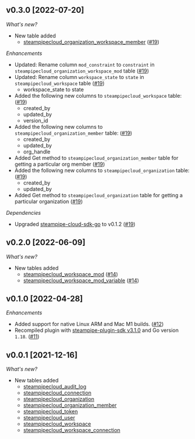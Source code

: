 ## v0.3.0 [2022-07-20]

_What's new?_

- New table added
  - [steampipecloud_organization_workspace_member](https://hub.steampipe.io/plugins/turbot/steampipecloud/tables/steampipecloud_organization_workspace_member) ([#19](https://github.com/turbot/steampipe-plugin-steampipecloud/pull/19))

_Enhancements_

- Updated: Rename column `mod_constraint` to `constraint` in `steampipecloud_organization_workspace_mod` table ([#19](https://github.com/turbot/steampipe-plugin-steampipecloud/pull/19))
- Updated: Rename column `workspace_state` to `state` in `steampipecloud_workspace` table ([#19](https://github.com/turbot/steampipe-plugin-steampipecloud/pull/19))
  - workspace_state to state
- Added the following new columns to `steampipecloud_workspace` table: ([#19](https://github.com/turbot/steampipe-plugin-steampipecloud/pull/19))
  - created_by
  - updated_by
  - version_id
- Added the following new columns to `steampipecloud_organization_member` table: ([#19](https://github.com/turbot/steampipe-plugin-steampipecloud/pull/19))
  - created_by
  - updated_by
  - org_handle
- Added Get method to `steampipecloud_organization_member` table for getting a particular org member ([#19](https://github.com/turbot/steampipe-plugin-steampipecloud/pull/19))
- Added the following new columns to `steampipecloud_organization` table: ([#19](https://github.com/turbot/steampipe-plugin-steampipecloud/pull/19))
  - created_by
  - updated_by
- Added Get method to `steampipecloud_organization` table for getting a particular organization ([#19](https://github.com/turbot/steampipe-plugin-steampipecloud/pull/19))

_Dependencies_

- Upgraded [steampipe-cloud-sdk-go](https://github.com/turbot/steampipe-cloud-sdk-go/blob/main/CHANGELOG.md#012-2022-07-19) to v0.1.2 ([#19](https://github.com/turbot/steampipe-plugin-steampipecloud/pull/19))

## v0.2.0 [2022-06-09]

_What's new?_

- New tables added
  - [steampipecloud_workspace_mod](https://hub.steampipe.io/plugins/turbot/steampipecloud/tables/steampipecloud_workspace_mod) ([#14](https://github.com/turbot/steampipe-plugin-steampipecloud/pull/14))
  - [steampipecloud_workspace_mod_variable](https://hub.steampipe.io/plugins/turbot/steampipecloud/tables/steampipecloud_workspace_mod_variable) ([#14](https://github.com/turbot/steampipe-plugin-steampipecloud/pull/14))

## v0.1.0 [2022-04-28]

_Enhancements_

- Added support for native Linux ARM and Mac M1 builds. ([#12](https://github.com/turbot/steampipe-plugin-steampipecloud/pull/12))
- Recompiled plugin with [steampipe-plugin-sdk v3.1.0](https://github.com/turbot/steampipe-plugin-sdk/blob/main/CHANGELOG.md#v310--2022-03-30) and Go version `1.18`. ([#11](https://github.com/turbot/steampipe-plugin-steampipecloud/pull/11))

## v0.0.1 [2021-12-16]

_What's new?_

- New tables added
  - [steampipecloud_audit_log](https://hub.steampipe.io/plugins/turbot/steampipecloud/tables/steampipecloud_audit_log)
  - [steampipecloud_connection](https://hub.steampipe.io/plugins/turbot/steampipecloud/tables/steampipecloud_connection)
  - [steampipecloud_organization](https://hub.steampipe.io/plugins/turbot/steampipecloud/tables/steampipecloud_organization)
  - [steampipecloud_organization_member](https://hub.steampipe.io/plugins/turbot/steampipecloud/tables/steampipecloud_organization_member)
  - [steampipecloud_token](https://hub.steampipe.io/plugins/turbot/steampipecloud/tables/steampipecloud_token)
  - [steampipecloud_user](https://hub.steampipe.io/plugins/turbot/steampipecloud/tables/steampipecloud_user)
  - [steampipecloud_workspace](https://hub.steampipe.io/plugins/turbot/steampipecloud/tables/steampipecloud_workspace)
  - [steampipecloud_workspace_connection](https://hub.steampipe.io/plugins/turbot/steampipecloud/tables/steampipecloud_connection)
